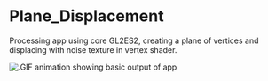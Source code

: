 # Plane_Displacement
Processing app using core GL2ES2, creating a plane of vertices and displacing with noise texture in vertex shader.

![.GIF animation showing basic output of app](https://github.com/jconnolly-bond/Plane_Displacement/blob/master/plane_displacement.gif)
